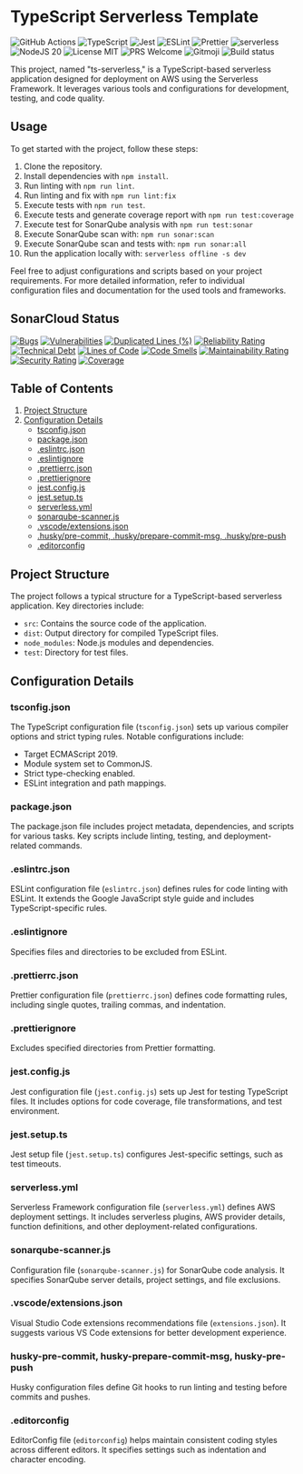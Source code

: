 # TypeScript Serverless Template

![GitHub Actions](https://img.shields.io/badge/github%20actions-%232671E5.svg?style=for-the-badge&logo=githubactions&logoColor=white)
![TypeScript](https://img.shields.io/badge/typescript-%23007ACC.svg?style=for-the-badge&logo=typescript&logoColor=white)
![Jest](https://img.shields.io/badge/-jest-%23C21325?style=for-the-badge&logo=jest&logoColor=white)
![ESLint](https://img.shields.io/badge/ESLint-4B3263?style=for-the-badge&logo=eslint&logoColor=white)
![Prettier](https://img.shields.io/badge/prettier-ff69b4.svg?style=for-the-badge&logo=prettier&logoColor=white)
![serverless](https://img.shields.io/badge/Serverless-red?style=for-the-badge&logo=serverless&logoColor=white)
![NodeJS 20](https://img.shields.io/badge/NODE%2020-green?style=for-the-badge&logo=nodedotjs&logoColor=white)
![License MIT](https://img.shields.io/badge/License%20-MIT-blue?style=for-the-badge)
![PRS Welcome](https://img.shields.io/badge/PRs%20-Welcome-green?style=for-the-badge)
![Gitmoji](https://img.shields.io/badge/😜%20😍%20Gitmoji-yellow?style=for-the-badge)
![Build status](https://img.shields.io/github/actions/workflow/status/fjbatresv/ts-serverless/build_test.yml?style=for-the-badge)

This project, named "ts-serverless," is a TypeScript-based serverless application designed for deployment on AWS using the Serverless Framework. It leverages various tools and configurations for development, testing, and code quality.

## Usage

To get started with the project, follow these steps:

1. Clone the repository.
2. Install dependencies with `npm install`.
3. Run linting with `npm run lint`.
4. Run linting and fix with `npm run lint:fix`
5. Execute tests with `npm run test`.
6. Execute tests and generate coverage report with `npm run test:coverage`
7. Execute test for SonarQube analysis with `npm run test:sonar`
8. Execute SonarQube scan with: `npm run sonar:scan`
9. Execute SonarQube scan and tests with: `npm run sonar:all`
10. Run the application locally with: `serverless offline -s dev`

Feel free to adjust configurations and scripts based on your project requirements. For more detailed information, refer to individual configuration files and documentation for the used tools and frameworks.

## SonarCloud Status

[![Bugs](https://sonarcloud.io/api/project_badges/measure?project=fjbatresv_ts-serverless&metric=bugs)](https://sonarcloud.io/summary/new_code?id=fjbatresv_ts-serverless)
[![Vulnerabilities](https://sonarcloud.io/api/project_badges/measure?project=fjbatresv_ts-serverless&metric=vulnerabilities)](https://sonarcloud.io/summary/new_code?id=fjbatresv_ts-serverless)
[![Duplicated Lines (%)](https://sonarcloud.io/api/project_badges/measure?project=fjbatresv_ts-serverless&metric=duplicated_lines_density)](https://sonarcloud.io/summary/new_code?id=fjbatresv_ts-serverless)
[![Reliability Rating](https://sonarcloud.io/api/project_badges/measure?project=fjbatresv_ts-serverless&metric=reliability_rating)](https://sonarcloud.io/summary/new_code?id=fjbatresv_ts-serverless)
[![Technical Debt](https://sonarcloud.io/api/project_badges/measure?project=fjbatresv_ts-serverless&metric=sqale_index)](https://sonarcloud.io/summary/new_code?id=fjbatresv_ts-serverless)
[![Lines of Code](https://sonarcloud.io/api/project_badges/measure?project=fjbatresv_ts-serverless&metric=ncloc)](https://sonarcloud.io/summary/new_code?id=fjbatresv_ts-serverless)
[![Code Smells](https://sonarcloud.io/api/project_badges/measure?project=fjbatresv_ts-serverless&metric=code_smells)](https://sonarcloud.io/summary/new_code?id=fjbatresv_ts-serverless)
[![Maintainability Rating](https://sonarcloud.io/api/project_badges/measure?project=fjbatresv_ts-serverless&metric=sqale_rating)](https://sonarcloud.io/summary/new_code?id=fjbatresv_ts-serverless)
[![Security Rating](https://sonarcloud.io/api/project_badges/measure?project=fjbatresv_ts-serverless&metric=security_rating)](https://sonarcloud.io/summary/new_code?id=fjbatresv_ts-serverless)
[![Coverage](https://sonarcloud.io/api/project_badges/measure?project=fjbatresv_ts-serverless&metric=coverage)](https://sonarcloud.io/summary/new_code?id=fjbatresv_ts-serverless)

## Table of Contents

1. [Project Structure](#project-structure)
2. [Configuration Details](#configuration-details)
   - [tsconfig.json](#tsconfigjson)
   - [package.json](#packagejson)
   - [.eslintrc.json](#eslintrcjson)
   - [.eslintignore](#eslintignore)
   - [.prettierrc.json](#prettierrcjson)
   - [.prettierignore](#prettierignore)
   - [jest.config.js](#jestconfigjs)
   - [jest.setup.ts](#jestsetupts)
   - [serverless.yml](#serverlessyml)
   - [sonarqube-scanner.js](#sonarqube-scannerjs)
   - [.vscode/extensions.json](#vscodeextensionsjson)
   - [.husky/pre-commit, .husky/prepare-commit-msg, .husky/pre-push](#husky-pre-commit-prepare-commit-msg-pre-push)
   - [.editorconfig](#editorconfig)

## Project Structure

The project follows a typical structure for a TypeScript-based serverless application. Key directories include:

- `src`: Contains the source code of the application.
- `dist`: Output directory for compiled TypeScript files.
- `node_modules`: Node.js modules and dependencies.
- `test`: Directory for test files.

## Configuration Details

### tsconfig.json

The TypeScript configuration file (`tsconfig.json`) sets up various compiler options and strict typing rules. Notable configurations include:

- Target ECMAScript 2019.
- Module system set to CommonJS.
- Strict type-checking enabled.
- ESLint integration and path mappings.

### package.json

The package.json file includes project metadata, dependencies, and scripts for various tasks. Key scripts include linting, testing, and deployment-related commands.

### .eslintrc.json

ESLint configuration file (`eslintrc.json`) defines rules for code linting with ESLint. It extends the Google JavaScript style guide and includes TypeScript-specific rules.

### .eslintignore

Specifies files and directories to be excluded from ESLint.

### .prettierrc.json

Prettier configuration file (`prettierrc.json`) defines code formatting rules, including single quotes, trailing commas, and indentation.

### .prettierignore

Excludes specified directories from Prettier formatting.

### jest.config.js

Jest configuration file (`jest.config.js`) sets up Jest for testing TypeScript files. It includes options for code coverage, file transformations, and test environment.

### jest.setup.ts

Jest setup file (`jest.setup.ts`) configures Jest-specific settings, such as test timeouts.

### serverless.yml

Serverless Framework configuration file (`serverless.yml`) defines AWS deployment settings. It includes serverless plugins, AWS provider details, function definitions, and other deployment-related configurations.

### sonarqube-scanner.js

Configuration file (`sonarqube-scanner.js`) for SonarQube code analysis. It specifies SonarQube server details, project settings, and file exclusions.

### .vscode/extensions.json

Visual Studio Code extensions recommendations file (`extensions.json`). It suggests various VS Code extensions for better development experience.

### husky-pre-commit, husky-prepare-commit-msg, husky-pre-push

Husky configuration files define Git hooks to run linting and testing before commits and pushes.

### .editorconfig

EditorConfig file (`editorconfig`) helps maintain consistent coding styles across different editors. It specifies settings such as indentation and character encoding.
